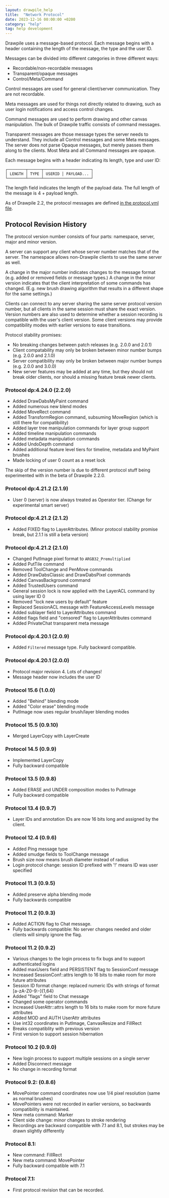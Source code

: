 ```yaml
---
layout: drawpile_help
title:  "Network Protocol"
date: 2023-12-16 00:00:00 +0200
category: "help"
tag: help development
---
```


Drawpile uses a message-based protocol. Each message begins with a header containing the length of the message, the type and the user ID.

Messages can be divided into different categories in three different ways:

 * Recordable/non-recordable messages
 * Transparent/opaque messages
 * Control/Meta/Command

Control messages are used for general client/server communication. They are not recordable.

Meta messages are used for things not directly related to drawing, such as user login notifications and access control changes.

Command messages are used to perform drawing and other canvas manipulation. The bulk of Drawpile traffic consists of command messages.

Transparent messages are those message types the server needs to understand. They include all Control messages and some Meta messages. The server does not parse Opaque messages, but merely passes them along to the clients. Most Meta and all Command messages are opaque.

Each message begins with a header indicating its length, type and user ID:

```
┌────────┬──────┬─────────────────────┐
│ LENGTH │ TYPE │ USERID │ PAYLOAD... │
└────────┴──────┴─────────────────────┘
```

The length field indicates the length of the payload data. The full length of the message is 4 + payload length.

As of Drawpile 2.2, the protocol messages are defined [in the protocol.yml file](https://github.com/drawpile/Drawpile/blob/main/src/drawdance/generators/protogen/protocol.yaml).

## Protocol Revision History

The protocol version number consists of four parts: namespace, server, major and minor version.

A server can support any client whose server number matches that of the server. The namespace allows non-Drawpile clients to use the same server as well.

A change in the major number indicates changes to the message format (e.g. added or removed fields or message types.) A change in the minor version indicates that the client interpretation of some commands has changed. (E.g. new brush drawing algorithm that results in a different shape for the same settings.)

Clients can connect to any server sharing the same server protocol version number, but all clients in the same session must share the exact version. Version numbers are also used to determine whether a session recording is compatible with the user's client version. Some client versions may provide compatibility modes with earlier versions to ease transitions.

Protocol stability promises:

 * No breaking changes between patch releases (e.g. 2.0.0 and 2.0.1)
 * Client compatability may only be broken between minor number bumps (e.g. 2.0.0 and 2.1.0)
 * Server compatibility may only be broken between major number bumps (e.g. 2.0.0 and 3.0.0)
 * New server features may be added at any time, but they should not break older clients,
   nor should a missing feature break newer clients.

### Protocol dp:4.24.0 (2.2.0)

* Added DrawDabsMyPaint command
* Added numerous new blend modes
* Added MoveRect command
* Added TransformRegion command, subsuming MoveRegion (which is still there for compatibility)
* Added layer tree manipulation commands for layer group support
* Added timeline manipulation commands
* Added metadata manipulation commands
* Added UndoDepth command
* Added additional feature level tiers for timeline, metadata and MyPaint brushes
* Made locking of user 0 count as a reset lock

The skip of the version number is due to different protocol stuff being experimented with in the beta of Drawpile 2.2.0.

### Protocol dp:4.21.2 (2.1.9)
* User 0 (server) is now always treated as Operator tier. (Change for experimental smart server)

### Protocol dp:4.21.2 (2.1.2)
* Added FIXED flag to LayerAttributes. (Minor protocol stability promise break, but 2.1.1 is still a beta version)

### Protocol dp:4.21.2 (2.1.0)

* Changed PutImage pixel format to `ARGB32_Premultiplied`
* Added PutTile command
* Removed ToolChange and PenMove commands
* Added DrawDabsClassic and DrawDabsPixel commands
* Added CanvasBackground command
* Added TrustedUsers command
* General session lock is now applied with the LayerACL command by using layer ID 0
* Removed "lock new users by default" feature
* Replaced SessionACL message with FeatureAccessLevels message
* Added sublayer field to LayerAttributes command
* Added flags field and "censored" flag to LayerAttributes command
* Added PrivateChat transparent meta message

### Protocol dp:4.20.1 (2.0.9)

* Added `Filtered` message type. Fully backward compatible.

### Protocol dp:4.20.1 (2.0.0)

* Protocol major revision 4. Lots of changes!
* Message header now includes the user ID

### Protocol 15.6 (1.0.0)

* Added "Behind" blending mode
* Added "Color erase" blending mode
* PutImage now uses regular brush/layer blending modes

### Protocol 15.5 (0.9.10)

* Merged LayerCopy with LayerCreate

### Protocol 14.5 (0.9.9)

* Implemented LayerCopy
* Fully backward compatible

### Protocol 13.5 (0.9.8)

* Added ERASE and UNDER composition modes to PutImage
* Fully backward compatible

### Protocol 13.4 (0.9.7)

* Layer IDs and annotation IDs are now 16 bits long and assigned by the client.

### Protocol 12.4 (0.9.6)

* Added Ping message type
* Added smudge fields to ToolChange message
* Brush size now means brush diameter instead of radius
* Login protocol change: session ID prefixed with '!' means ID was user specified

### Protocol 11.3 (0.9.5)

* Added preserve alpha blending mode
* Fully backwards compatible

### Protocol 11.2 (0.9.3)

* Added ACTION flag to Chat message.
* Fully backwards compatible: No server changes needed and older clients will simply ignore the flag.

### Protocol 11.2 (0.9.2)

* Various changes to the login process to fix bugs and to support authenticated logins
* Added maxUsers field and PERSISTENT flag to SessionConf message
* Increased SessionConf::attrs length to 16 bits to make room for more future attributes
* Session ID format change: replaced numeric IDs with strings of format [a-zA-Z0-9:-]{1,64}
* Added "flags" field to Chat message
* Changed some operator commands
* Increased UserAttr::attrs length to 16 bits to make room for more future attributes
* Added MOD and AUTH UserAttr attributes
* Use int32 coordinates in PutImage, CanvasResize and FillRect
* Breaks compatiblity with previous version
* First version to support session hibernation

### Protocol 10.2 (0.9.0)

* New login process to support multiple sessions on a single server
* Added Disconnect message
* No change in recording format

### Protocol 9.2: (0.8.6)

* MovePointer command coordinates now use 1/4 pixel resolution (same as normal brushes)
* MovePointers were not recorded in earlier versions, so backwards compatibility is maintained.
* New meta command: Marker
* Client side change: minor changes to stroke rendering
* Recordings are backward compatible with 7.1 and 8.1, but strokes may be drawn slightly differently

### Protocol 8.1:

* New command: FillRect
* New meta command: MovePointer
* Fully backward compatible with 7.1

### Protocol 7.1:

* First protocol revision that can be recorded.
